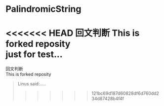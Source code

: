 # PalindromicString
<<<<<<< HEAD
回文判断
This is forked reposity  
just for test...
=======
回文判断  
This is forked reposity
> Linus said:.....
>>>>>>> 121bc69d187d60828df6d760dd234d87428b4f4f
